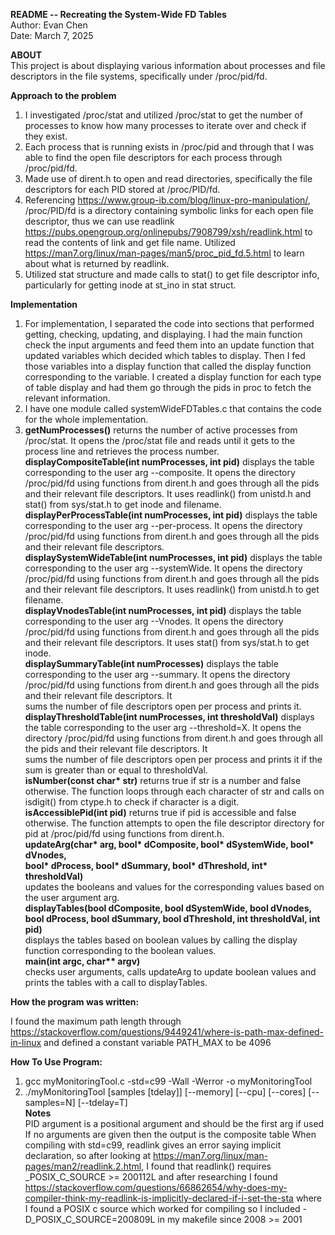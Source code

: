 __README -- Recreating the System-Wide FD Tables__ <br />
Author: Evan Chen <br />
Date: March 7, 2025 <br />

__ABOUT__ <br />
This project is about displaying various information about processes and file descriptors in the file systems, specifically under /proc/pid/fd.

__Approach to the problem__ <br />
1. I investigated /proc/stat and utilized /proc/stat to get the number of processes to know how many processes to iterate over and check if they exist.
2. Each process that is running exists in /proc/pid and through that I was able to find the open file descriptors for each process through /proc/pid/fd.
3. Made use of dirent.h to open and read directories, specifically the file descriptors for each PID stored
at /proc/PID/fd.
4. Referencing https://www.group-ib.com/blog/linux-pro-manipulation/, /proc/PID/fd is a directory
containing symbolic links for each open file descriptor, thus we can use readlink https://pubs.opengroup.org/onlinepubs/7908799/xsh/readlink.html to read the contents of link and get file name.
Utilized https://man7.org/linux/man-pages/man5/proc_pid_fd.5.html to learn about what is returned by readlink.
5. Utilized stat structure and made calls to stat() to get file descriptor info, particularly for getting inode at st_ino in stat struct.

__Implementation__ <br />
1. For implementation, I separated the code into sections that performed getting, checking, updating, and displaying.
   I had the main function check the input arguments and feed them into an update function that updated variables
   which decided which tables to display. Then I fed those variables into a display function that called the display function
   corresponding to the variable. I created a display function for each type of table display and had them go through the pids
   in proc to fetch the relevant information.
2. I have one module called systemWideFDTables.c that contains the code for the whole implementation.
3. __getNumProcesses()__ returns the number of active processes from /proc/stat. It opens the /proc/stat file and reads
   until it gets to the process line and retrieves the process number. <br />
   __displayCompositeTable(int numProcesses, int pid)__ displays the table corresponding to the user arg --composite. It opens
   the directory /proc/pid/fd using functions from dirent.h and goes through all the pids and their relevant file descriptors. It uses          readlink() from unistd.h and stat() from sys/stat.h to get inode and filename. <br />
   __displayPerProcessTable(int numProcesses, int pid)__ displays the table corresponding to the user arg --per-process. It opens
   the directory /proc/pid/fd using functions from dirent.h and goes through all the pids and their relevant file descriptors. <br />
   __displaySystemWideTable(int numProcesses, int pid)__ displays the table corresponding to the user arg --systemWide. It opens
   the directory /proc/pid/fd using functions from dirent.h and goes through all the pids and their relevant file descriptors. It uses          readlink() from unistd.h to get filename. <br />
   __displayVnodesTable(int numProcesses, int pid)__ displays the table corresponding to the user arg --Vnodes. It opens
   the directory /proc/pid/fd using functions from dirent.h and goes through all the pids and their relevant file descriptors. It uses          stat() from sys/stat.h to get inode. <br />
   __displaySummaryTable(int numProcesses)__ displays the table corresponding to the user arg --summary. It opens
   the directory /proc/pid/fd using functions from dirent.h and goes through all the pids and their relevant file descriptors. It        
   sums the number of file descriptors open per process and prints it. <br />
   __displayThresholdTable(int numProcesses, int thresholdVal)__ displays the table corresponding to the user arg --threshold=X. It opens
   the directory /proc/pid/fd using functions from dirent.h and goes through all the pids and their relevant file descriptors. It        
   sums the number of file descriptors open per process and prints it if the sum is greater than or equal to thresholdVal. <br />
   __isNumber(const char* str)__ returns true if str is a number and false otherwise. The function loops through each character of str
   and calls on isdigit() from ctype.h to check if character is a digit. <br />
   __isAccessiblePid(int pid)__ returns true if pid is accessible and false otherwise. The function attempts to open the file descriptor
   directory for pid at /proc/pid/fd using functions from dirent.h. <br />
   __updateArg(char* arg, bool* dComposite, bool* dSystemWide, bool* dVnodes, <br />
		bool* dProcess, bool* dSummary, bool* dThreshold, int* thresholdVal)__ <br />
   updates the booleans and values for the corresponding values based on the user argument arg. <br />
   __displayTables(bool dComposite, bool dSystemWide, bool dVnodes, <br />
      bool dProcess, bool dSummary, bool dThreshold, int thresholdVal, int pid)__ <br />
   displays the tables based on boolean values by calling the display function corresponding to the boolean values. <br />
   __main(int argc, char** argv)__ <br />
   checks user arguments, calls updateArg to update boolean values and prints the tables with a call to displayTables. <br />





__How the program was written:__ <br />

I found the maximum path length through https://stackoverflow.com/questions/9449241/where-is-path-max-defined-in-linux and
defined a constant variable PATH_MAX to be 4096





__How To Use Program:__ <br />
1. gcc myMonitoringTool.c -std=c99 -Wall -Werror -o myMonitoringTool <br />
2. ./myMonitoringTool  [samples [tdelay]] [--memory] [--cpu] [--cores] [--samples=N] [--tdelay=T] <br />
__Notes__ <br />
PID argument is a positional argument and should be the first arg if used
If no arguments are given then the output is the composite table
When compiling with std=c99, readlink gives an error saying implicit declaration, so after looking at https://man7.org/linux/man-pages/man2/readlink.2.html, I found that readlink() requires _POSIX_C_SOURCE >= 200112L and after researching I found https://stackoverflow.com/questions/66862654/why-does-my-compiler-think-my-readlink-is-implicitly-declared-if-i-set-the-sta where I found a POSIX c source which worked for compiling so I included -D_POSIX_C_SOURCE=200809L in my makefile since 2008 >= 2001
